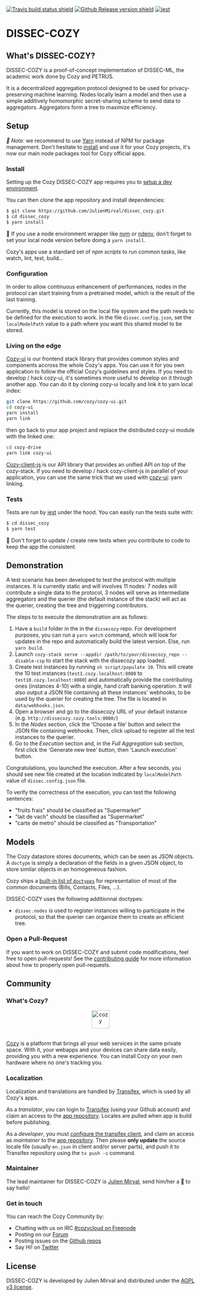 [![Travis build status shield](https://img.shields.io/travis/JulienMirval/dissec_cozy/master.svg)](https://travis-ci.org/JulienMirval/dissec_cozy)
[![Github Release version shield](https://img.shields.io/github/tag/JulienMirval/dissec_cozy.svg)](https://github.com/JulienMirval/dissec_cozy/releases)
[![jest](https://facebook.github.io/jest/img/jest-badge.svg)](https://github.com/facebook/jest)


# DISSEC-COZY

## What's DISSEC-COZY?

DISSEC-COZY is a proof-of-concept implementation of DISSEC-ML, the academic work done by Cozy and PETRUS. 

It is a decentralized aggregation protocol designed to be used for privacy-preserving machine learning. Nodes locally learn a model and then use a simple additively homomorphic secret-sharing scheme to send data to aggregators. Aggregators form a tree to maximize efficiency.

## Setup

_:pushpin: Note:_ we recommend to use [Yarn] instead of NPM for package management. Don't hesitate to [install][yarn-install] and use it for your Cozy projects, it's now our main node packages tool for Cozy official apps.

### Install

Setting up the Cozy DISSEC-COZY app requires you to [setup a dev environment][setup].

You can then clone the app repository and install dependencies:

```sh
$ git clone https://github.com/JulienMirval/dissec_cozy.git
$ cd dissec_cozy
$ yarn install
```

:pushpin: If you use a node environment wrapper like [nvm] or [ndenv], don't forget to set your local node version before doing a `yarn install`.

Cozy's apps use a standard set of _npm scripts_ to run common tasks, like watch, lint, test, build…

### Configuration

In order to allow continuous enhancement of performances, nodes in the protocol can start training from a pretrained model, which is the result of the last training. 

Currently, this model is stored on the local file system and the path needs to be defined for the execution to work. In the file `dissec.config.json`, set the `localModelPath` value to a path where you want this shared model to be stored.

### Living on the edge

[Cozy-ui] is our frontend stack library that provides common styles and components accross the whole Cozy's apps. You can use it for you own application to follow the official Cozy's guidelines and styles. If you need to develop / hack cozy-ui, it's sometimes more useful to develop on it through another app. You can do it by cloning cozy-ui locally and link it to yarn local index:

```sh
git clone https://github.com/cozy/cozy-ui.git
cd cozy-ui
yarn install
yarn link
```

then go back to your app project and replace the distributed cozy-ui module with the linked one:

```sh
cd cozy-drive
yarn link cozy-ui
```

[Cozy-client-js] is our API library that provides an unified API on top of the cozy-stack. If you need to develop / hack cozy-client-js in parallel of your application, you can use the same trick that we used with [cozy-ui]: yarn linking.

### Tests

Tests are run by [jest] under the hood. You can easily run the tests suite with:

```sh
$ cd dissec_cozy
$ yarn test
```

:pushpin: Don't forget to update / create new tests when you contribute to code to keep the app the consistent.

## Demonstration

A test scenario has been developed to test the protocol with multiple instances.
It is currently static and will involves 11 nodes: 7 nodes will contribute a single data to the protocol, 3 nodes will serve as intermediate aggregators and the querier (the default instance of the stack) will act as the querier, creating the tree and triggerring contributors.

The steps to to execute the demonstration are as follows:

1. Have a `build` folder in the in the `dissecozy` repo. For development purposes, you can run a `yarn watch` command, which will look for updates in the repo and automatically build the latest version. Else, run `yarn build`.
2. Launch `cozy-stack serve --appdir /path/to/your/dissecozy_repo --disable-csp` to start the stack with the dissecozy app loaded.
3. Create test instances by running `sh script/populate 10`. This will create the 10 test instances (`test1.cozy.localhost:8080` to `test10.cozy.localhost:8080`) and automatically provide the contributing ones (instances 4-10) with a single, hand craft banking operation. It will also output a JSON file containing all these instances' webhooks, to be used by the querier for creating the tree. The file is located in `data/webhooks.json`.
4. Open a browser and go to the dissecozy URL of your default instance (e.g. `http://dissecozy.cozy.tools:8080/`)
5. In the *Nodes* section, click the 'Choose a file' button and select the JSON file containing webhooks. Then, click upload to register all the test instances to the querier.
6. Go to the *Execution* section and, in the *Full Aggregation* sub section, first click the 'Generate new tree' button, then 'Launch execution' button.

Congratulations, you launched the execution. After a few seconds, you should see new file created at the location indicated by `localModelPath` value of `dissec.config.json` file.

To verify the correctness of the execution, you can test the following sentences:

- "fruits frais" should be classified as "Supermarket"
- "lait de vach" should be classified as "Supermarket"
- "carte de metro" should be classified as "Transportation"
## Models

The Cozy datastore stores documents, which can be seen as JSON objects. A `doctype` is simply a declaration of the fields in a given JSON object, to store similar objects in an homogeneous fashion.

Cozy ships a [built-in list of `doctypes`][doctypes] for representation of most of the common documents (Bills, Contacts, Files, ...).

DISSEC-COZY uses the following additionnal doctypes:

- `dissec.nodes` is used to register instances willing to participate in the protocol, so that the querier can organize them to create an efficient tree.

### Open a Pull-Request

If you want to work on DISSEC-COZY and submit code modifications, feel free to open pull-requests! See the [contributing guide][contribute] for more information about how to properly open pull-requests.

## Community

### What's Cozy?

<div align="center">
  <a href="https://cozy.io">
    <img src="https://cdn.rawgit.com/cozy/cozy-site/master/src/images/cozy-logo-name-horizontal-blue.svg" alt="cozy" height="48" />
  </a>
 </div>
 </br>

[Cozy] is a platform that brings all your web services in the same private space.  With it, your webapps and your devices can share data easily, providing you with a new experience. You can install Cozy on your own hardware where no one's tracking you.

### Localization

Localization and translations are handled by [Transifex][tx], which is used by all Cozy's apps.

As a _translator_, you can login to [Transifex][tx-signin] (using your Github account) and claim an access to the [app repository][tx-app]. Locales are pulled when app is build before publishing.

As a _developer_, you must [configure the transifex client][tx-client], and claim an access as _maintainer_ to the [app repository][tx-app]. Then please **only update** the source locale file (usually `en.json` in client and/or server parts), and push it to Transifex repository using the `tx push -s` command.


### Maintainer

The lead maintainer for DISSEC-COZY is [Julien Mirval](https://github.com/JulienMirval), send him/her a :beers: to say hello!


### Get in touch

You can reach the Cozy Community by:

- Chatting with us on IRC [#cozycloud on Freenode][freenode]
- Posting on our [Forum][forum]
- Posting issues on the [Github repos][github]
- Say Hi! on [Twitter][twitter]


## License

DISSEC-COZY is developed by Julien Mirval and distributed under the [AGPL v3 license][agpl-3.0].



[cozy]: https://cozy.io "Cozy Cloud"
[setup]: https://dev.cozy.io/#set-up-the-development-environment "Cozy dev docs: Set up the Development Environment"
[yarn]: https://yarnpkg.com/
[yarn-install]: https://yarnpkg.com/en/docs/install
[cozy-ui]: https://github.com/cozy/cozy-ui
[cozy-client-js]: https://github.com/cozy/cozy-client-js/
[cozy-stack-docker]: https://github.com/cozy/cozy-stack/blob/master/docs/client-app-dev.md#with-docker
[doctypes]: https://cozy.github.io/cozy-doctypes/
[bill-doctype]: https://github.com/cozy/cozy-konnector-libs/blob/master/models/bill.js
[konnector-doctype]: https://github.com/cozy/cozy-konnector-libs/blob/master/models/base_model.js
[konnectors]: https://github.com/cozy/cozy-konnector-libs
[agpl-3.0]: https://www.gnu.org/licenses/agpl-3.0.html
[contribute]: CONTRIBUTING.md
[tx]: https://www.transifex.com/cozy/
[tx-signin]: https://www.transifex.com/signin/
[tx-app]: https://www.transifex.com/cozy/<SLUG_TX>/dashboard/
[tx-client]: http://docs.transifex.com/client/
[freenode]: http://webchat.freenode.net/?randomnick=1&channels=%23cozycloud&uio=d4
[forum]: https://forum.cozy.io/
[github]: https://github.com/cozy/
[twitter]: https://twitter.com/cozycloud
[nvm]: https://github.com/creationix/nvm
[ndenv]: https://github.com/riywo/ndenv
[jest]: https://facebook.github.io/jest/
